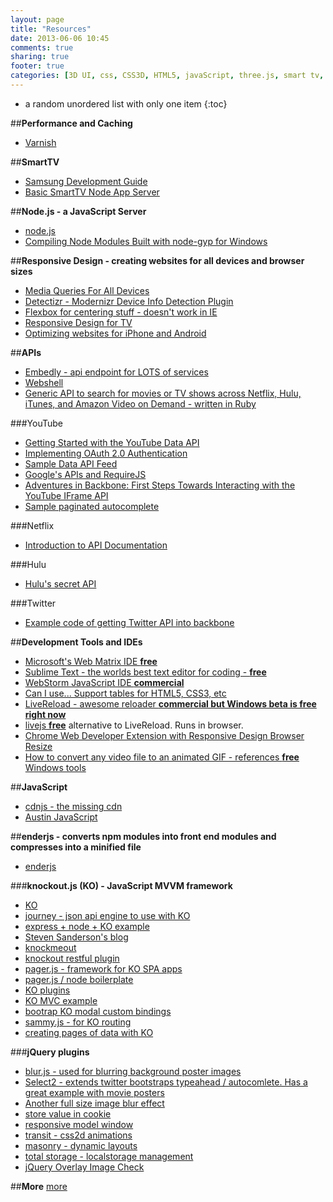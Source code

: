 ```yaml
---
layout: page
title: "Resources"
date: 2013-06-06 10:45
comments: true
sharing: true
footer: true
categories: [3D UI, css, CSS3D, HTML5, javaScript, three.js, smart tv, grunt, jQuery, node.js, bootstrap, css, responsive design, api, learning, backbone.js, knockout.js]
---
```


* a random unordered list with only one item
{:toc}

##**Performance and Caching**
 * [Varnish](https://www.varnish-cache.org/)

##**SmartTV**
 * [Samsung Development Guide](http://www.samsungdforum.com/Guide/)
 * [Basic SmartTV Node App Server](https://github.com/rposbo/basic-smart-tv-app-server)

##**Node.js - a JavaScript Server**
 * [node.js](http://nodejs.org/)
 * [Compiling Node Modules Built with node-gyp for Windows](https://github.com/TooTallNate/node-gyp/wiki/Visual-Studio-2010-Setup)

##**Responsive Design - creating websites for all devices and browser sizes**
 * [Media Queries For All Devices](http://nmsdvid.com/snippets/)
 * [Detectizr - Modernizr Device Info Detection Plugin](https://github.com/barisaydinoglu/Detectizr)
 * [Flexbox for centering stuff - doesn't work in IE](http://infrequently.org/2009/08/css-3-progress/)
 * [Responsive Design for TV](http://www.slideshare.net/gerbille/rga-mayo-2012)
 * [Optimizing websites for iPhone and Android](http://www.rkblog.rk.edu.pl/w/p/optimizing-websites-iphone-and-android/)

##**APIs**
 * [Embedly - api endpoint for LOTS of services](http://embed.ly/)
 * [Webshell](http://webshell.io/)
 * [Generic API to search for movies or TV shows across Netflix, Hulu, iTunes, and Amazon Video on Demand - written in Ruby](https://github.com/dacort/mwhich)

###YouTube
 * [Getting Started with the YouTube Data API](https://developers.google.com/youtube/v3/getting-started)
 * [Implementing OAuth 2.0 Authentication](https://developers.google.com/youtube/v3/guides/authentication#OAuth2_Calling_a_Google_API)
 * [Sample Data API Feed](http://gdata.youtube.com/feeds/api/videos?q=cat&format=5&max-results=5&v=2&alt=jsonc)
 * [Google's APIs and RequireJS](http://dailyjs.com/2012/12/06/backbone-tutorial-2/)
 * [Adventures in Backbone: First Steps Towards Interacting with the YouTube IFrame API](http://blog.alimi.us/2012/09/06/adventures-in-backbone-first-steps-towards-interacting-with-the-youtube-iframe-api/)
 * [Sample paginated autocomplete](http://jsfiddle.net/mblase75/PC6dn/1/)

###Netflix
 * [Introduction to API Documentation](http://developer.netflix.com/docs/read/Home)

###Hulu
 * [Hulu's secret API](http://adammagana.com/hulu/)

###Twitter
 * [Example code of getting Twitter API into backbone](http://jsfiddle.net/Atinux/v4K6A/)

##**Development Tools and IDEs**
 * [Microsoft's Web Matrix IDE **free**](http://www.microsoft.com/web/webmatrix/)
 * [Sublime Text - the worlds best text editor for coding - **free**](http://www.sublimetext.com/)
 * [WebStorm JavaScript IDE **commercial**](http://www.jetbrains.com/webstorm/)
 * [Can I use... Support tables for HTML5, CSS3, etc](http://caniuse.com/)
 * [LiveReload - awesome reloader **commercial but Windows beta is free right now**](http://livereload.com/)
 * [livejs **free**](http://livejs.com/) alternative to LiveReload. Runs in browser.
 * [Chrome Web Developer Extension with Responsive Design Browser Resize](https://chrome.google.com/webstore/detail/web-developer/bfbameneiokkgbdmiekhjnmfkcnldhhm?hl=en)
 * [How to convert any video file to an animated GIF - references **free** Windows tools](http://www.freewaregenius.com/how-to-convert-any-video-file-to-an-animated-gif/)

##**JavaScript**
 * [cdnjs - the missing cdn](http://cdnjs.com/)
 * [Austin JavaScript](http://austinjavascript.com/)

##**enderjs - converts npm modules into front end modules and compresses into a minified file**
 * [enderjs](http://ender.jit.su)

###**knockout.js (KO) - JavaScript MVVM framework**
 * [KO](http://knockoutjs.com/)
 * [journey - json api engine to use with KO](https://github.com/cloudhead/journey)
 * [express + node + KO example](http://letsnode.com/express-and-knockout-example)
 * [Steven Sanderson's blog](http://blog.stevensanderson.com/category/knockout/)
 * [knockmeout](http://www.knockmeout.net/)
 * [knockout restful plugin](https://github.com/frapontillo/knockout-rest)
 * [pager.js - framework for KO SPA apps](http://pagerjs.com/demo/#!/navigation)
 * [pager.js / node boilerplate](https://github.com/finnsson/pagerjs)
 * [KO plugins](https://github.com/SteveSanderson/knockout/wiki/Plugins)
 * [KO MVC example](https://github.com/tekpub/mvcmusic)
 * [bootrap KO modal custom bindings](http://jsfiddle.net/hcL4s/)
 * [sammy.js - for KO routing](http://sammyjs.org/)
 * [creating pages of data with KO](http://craigcav.wordpress.com/2012/05/21/ko-datasourceenable-simple-binding-to-remote-data-sources/)

###**jQuery plugins**
 * [blur.js - used for blurring background poster images](http://blurjs.com/?bg=3&fixed)
 * [Select2 - extends twitter bootstraps typeahead / autocomlete.  Has a great example with movie posters](http://ivaynberg.github.com/select2/)
 * [Another full size image blur effect](http://tympanus.net/codrops/2011/11/18/fullscreen-image-blur-effect-with-html5/)
 * [store value in cookie](https://github.com/carhartl/jquery-cookie)
 * [responsive model window](https://github.com/jschr/bootstrap-modal)
 * [transit - css2d animations](http://ricostacruz.com/jquery.transit/)
 * [masonry - dynamic layouts](http://masonry.desandro.com/index.html)
 * [total storage - localstorage management](http://upstatement.com/blog/2012/01/jquery-local-storage-done-right-and-easy/)
 * [jQuery Overlay Image Check](https://github.com/jewelsjacobs/jquery.overlayImageCheck)

##**More**
[more](/resourcescont/)
